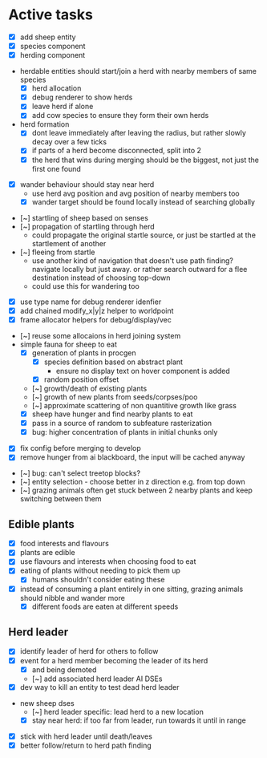 # Active tasks

* [X] add sheep entity
* [X] species component
* [X] herding component
*  herdable entities should start/join a herd with nearby members of same species
    * [X] herd allocation
    * [X] debug renderer to show herds
    * [X] leave herd if alone
    * [X] add cow species to ensure they form their own herds
* herd formation
    * [X] dont leave immediately after leaving the radius, but rather slowly decay over a few ticks
    * [X] if parts of a herd become disconnected, split into 2
    * [X] the herd that wins during merging should be the biggest, not just the first one found
* [X] wander behaviour should stay near herd
    * use herd avg position and avg position of nearby members too
    * [X] wander target should be found locally instead of searching globally
* [~] startling of sheep based on senses
* [~] propagation of startling through herd
    * could propagate the original startle source, or just be startled at the startlement of another
* [~] fleeing from startle
    * use another kind of navigation that doesn't use path finding? navigate locally but just away.
        or rather search outward for a flee destination instead of choosing top-down
    * could use this for wandering too
* [X] use type name for debug renderer idenfier
* [X] add chained modify_x|y|z helper to worldpoint
* [X] frame allocator helpers for debug/display/vec
* [~] reuse some allocaions in herd joining system
* simple fauna for sheep to eat
    * [X] generation of plants in procgen
        * [X] species definition based on abstract plant
            * ensure no display text on hover component is added
        * [X] random position offset
    * [~] growth/death of existing plants
    * [~] growth of new plants from seeds/corpses/poo
    * [~] approximate scattering of non quantitive growth like grass
    * [X] sheep have hunger and find nearby plants to eat
    * [X] pass in a source of random to subfeature rasterization
    * [X] bug: higher concentration of plants in initial chunks only
* [X] fix config before merging to develop
* [X] remove hunger from ai blackboard, the input will be cached anyway
* [~] bug: can't select treetop blocks?
* [~] entity selection - choose better in z direction e.g. from top down
* [~] grazing animals often get stuck between 2 nearby plants and keep switching between them

## Edible plants
* [X] food interests and flavours
* [X] plants are edible
* [X] use flavours and interests when choosing food to eat
* [X] eating of plants without needing to pick them up
    * [X] humans shouldn't consider eating these
* [X] instead of consuming a plant entirely in one sitting, grazing animals should nibble and
    wander more
    * [X] different foods are eaten at different speeds

## Herd leader
* [X] identify leader of herd for others to follow
* [X] event for a herd member becoming the leader of its herd
    * [X] and being demoted
    * [~] add associated herd leader AI DSEs
* [X] dev way to kill an entity to test dead herd leader
* new sheep dses
    * [~] herd leader specific: lead herd to a new location
    * [X] stay near herd: if too far from leader, run towards it until in range
* [X] stick with herd leader until death/leaves
* [X] better follow/return to herd path finding
